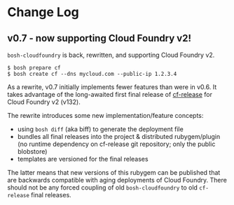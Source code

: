 # Change Log

## v0.7 - now supporting Cloud Foundry v2!

`bosh-cloudfoundry` is back, rewritten, and supporting Cloud Foundry v2.

```
$ bosh prepare cf
$ bosh create cf --dns mycloud.com --public-ip 1.2.3.4
```

As a rewrite, v0.7 initially implements fewer features than were in v0.6. It takes advantage of the long-awaited first final release of [cf-release](https://github.com/cloudfoundry/cf-release) for Cloud Foundry v2 (v132).

The rewrite introduces some new implementation/feature concepts:

* using `bosh diff` (aka biff) to generate the deployment file
* bundles all final releases into the project & distributed rubygem/plugin (no runtime dependency on cf-release git repository; only the public blobstore)
* templates are versioned for the final releases

The latter means that new versions of this rubygem can be published that are backwards compatible with aging deployments of Cloud Foundry. There should not be any forced coupling of old `bosh-cloudfoundry` to old `cf-release` final releases.

